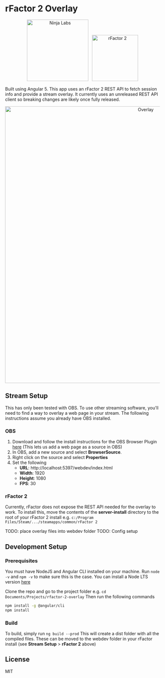 
# rFactor 2 Overlay
<p align="center">
	<img  alt="Ninja Labs" src="https://i.imgur.com/bCvPZQF.png" width="200">
	&nbsp;
	<img  alt="rFactor 2" src="https://www.studio-397.com/wp-content/uploads/2016/09/logo_rf2_blue-red.png" width="150">
</p>

Built using Angular 5. This app uses an rFactor 2 REST API to fetch session info and provide a stream overlay. It currently uses an unreleased REST API client so breaking changes are likely once fully released.
<p align="center">
	<img  alt="Overlay" src="https://images-ext-2.discordapp.net/external/6xUGU5Xyidl5qCBN7CSufRrXxKV1c69TRiV-nQoVn1I/https/i.gyazo.com/thumb/1200/9fe2d842622c77399e3eaf136a6fcc67-jpg.jpg" width="900" >
</p>

## Stream Setup
This has only been tested with OBS. To use other streaming software, you'll need to find a way to overlay a web page in your stream. The following instructions assume you already have OBS installed.

### OBS
1. Download and follow the install instructions for the OBS Browser Plugin [here](https://obsproject.com/forum/resources/browser-plugin.115/)
(This lets us add a web page as a source in OBS)
2. In OBS, add a new source and select **BrowserSource**.
3. Right click on the source and select **Properties**
4. Set the following
	-	**URL**: http://localhost:5397/webdev/index.html
	-	**Width**: 1920
	-	**Height**: 1080
	-	**FPS**: 30

### rFactor 2
Currently, rFactor does not expose the REST API needed for the overlay to work. To install this, move the contents of the **server-install** directory to the root of your rFactor 2 install e.g. `c:/Program Files/Steam/.../steamapps/common/rFactor 2`

TODO: place overlay files into webdev folder
TODO: Config setup

## Development Setup
### Prerequisites
You must have NodeJS and Angular CLI installed on your machine.
Run `node -v` and `npm -v` to make sure this is the case. You can install a Node LTS version [here](https://nodejs.org/en/)
  
Clone the repo and go to the project folder e.g. `cd Documents/Projects/rfactor-2-overlay`
Then run the following commands
```sh
npm install -g @angular/cli
npm install
```

### Build
To build, simply run `ng build --prod`
This will create a dist folder with all the compiled files. These can be moved to the webdev folder in your rFactor install (see **Stream Setup** > **rFactor 2** above)

## License
MIT